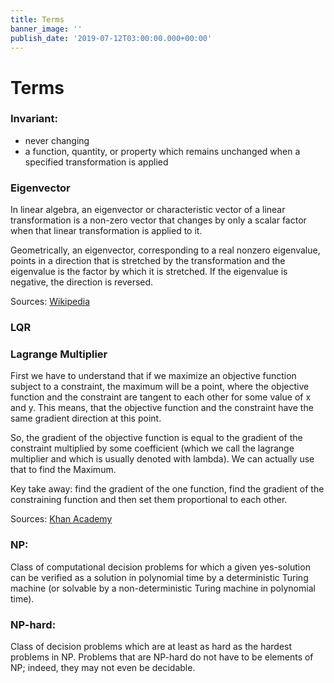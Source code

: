 ```yaml
---
title: Terms
banner_image: ''
publish_date: '2019-07-12T03:00:00.000+00:00'
---
```


# Terms

### Invariant:
* never changing
* a function, quantity, or property which remains unchanged when a specified transformation is applied

### Eigenvector
In linear algebra, an eigenvector or characteristic vector of a linear
transformation is a non-zero vector that changes by only a scalar factor when
that linear transformation is applied to it.

Geometrically, an eigenvector, corresponding to a real nonzero eigenvalue,
points in a direction that is stretched by the transformation and the eigenvalue
is the factor by which it is stretched. If the eigenvalue is negative, the
direction is reversed.

Sources: [Wikipedia](https://en.wikipedia.org/wiki/Eigenvalues_and_eigenvectors)

### LQR

### Lagrange Multiplier
First we have to understand that if we maximize an objective function subject
to a constraint, the maximum will be a point, where the objective function and
the constraint are tangent to each other for some value of x and y. This means,
that the objective function and the constraint have the same gradient direction
at this point.

So, the gradient of the objective function is equal to the gradient of the
constraint multiplied by some coefficient (which we call the lagrange
multiplier and which is usually denoted with lambda). We can actually use that
to find the Maximum.

Key take away: find the gradient of the one function, find the gradient of the
constraining function and then set them proportional to each other.

Sources: [Khan Academy](https://www.youtube.com/watch?v=aep6lwPqm6I)


### NP:
Class of computational decision problems for which a given yes-solution can be verified as a solution in polynomial time by a deterministic Turing machine (or solvable by a non-deterministic Turing machine in polynomial time).

### NP-hard:
Class of decision problems which are at least as hard as the hardest problems in NP. Problems that are NP-hard do not have to be elements of NP; indeed, they may not even be decidable.
